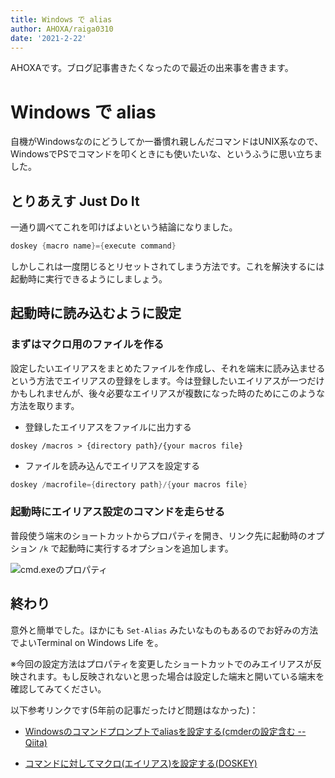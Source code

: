```yaml
---
title: Windows で alias
author: AHOXA/raiga0310
date: '2021-2-22'
---
```


AHOXAです。ブログ記事書きたくなったので最近の出来事を書きます。

# Windows で alias

自機がWindowsなのにどうしてか一番慣れ親しんだコマンドはUNIX系なので、WindowsでPSでコマンドを叩くときにも使いたいな、というふうに思い立ちました。

## とりあえす Just Do It

一通り調べてこれを叩けばよいという結論になりました。

```powershell
doskey {macro name}={execute command}
```

 しかしこれは一度閉じるとリセットされてしまう方法です。これを解決するには起動時に実行できるようにしましょう。

## 起動時に読み込むように設定

### まずはマクロ用のファイルを作る

設定したいエイリアスをまとめたファイルを作成し、それを端末に読み込ませるという方法でエイリアスの登録をします。今は登録したいエイリアスが一つだけかもしれませんが、後々必要なエイリアスが複数になった時のためにこのような方法を取ります。

- 登録したエイリアスをファイルに出力する

```
doskey /macros > {directory path}/{your macros file}
```

- ファイルを読み込んでエイリアスを設定する

```powershell
doskey /macrofile={directory path}/{your macros file}
```

### 起動時にエイリアス設定のコマンドを走らせる

普段使う端末のショートカットからプロパティを開き、リンク先に起動時のオプション `/k` で起動時に実行するオプションを追加します。

![cmd.exeのプロパティ](https://i.imgur.com/b9mDVSB.jpg)

## 終わり

意外と簡単でした。ほかにも `Set-Alias`  みたいなものもあるのでお好みの方法でよいTerminal on Windows Life を。

※今回の設定方法はプロパティを変更したショートカットでのみエイリアスが反映されます。もし反映されないと思った場合は設定した端末と開いている端末を確認してみてください。

以下参考リンクです(5年前の記事だったけど問題はなかった)：

- [Windowsのコマンドプロンプトでaliasを設定する(cmderの設定含む -- Qiita)](https://qiita.com/little_hand_s/items/91d6bcb680eba10da835)

- [コマンドに対してマクロ(エイリアス)を設定する(DOSKEY)](https://www.javadrive.jp/command/command/index2.html)
